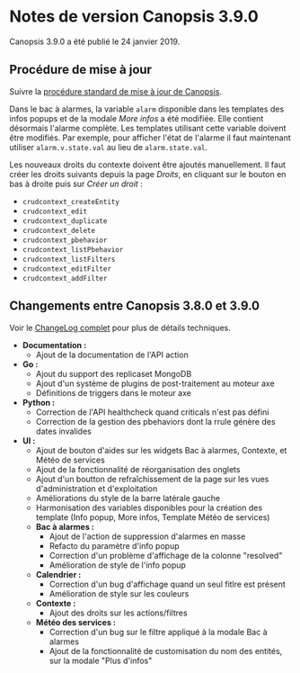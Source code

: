 # Notes de version Canopsis 3.9.0

Canopsis 3.9.0 a été publié le 24 janvier 2019.

## Procédure de mise à jour

Suivre la [procédure standard de mise à jour de Canopsis](../guide-administration/mise-a-jour/index.md).

Dans le bac à alarmes, la variable `alarm` disponible dans les templates des
infos popups et de la modale *More infos* a été modifiée. Elle contient
désormais l'alarme complète. Les templates utilisant cette variable doivent
être modifiés. Par exemple, pour afficher l'état de l'alarme il faut maintenant
utiliser `alarm.v.state.val` au lieu de `alarm.state.val`.

Les nouveaux droits du contexte doivent être ajoutés manuellement. Il faut
créer les droits suivants depuis la page *Droits*, en cliquant sur le bouton en
bas à droite puis sur *Créer un droit* :

 - `crudcontext_createEntity`
 - `crudcontext_edit`
 - `crudcontext_duplicate`
 - `crudcontext_delete`
 - `crudcontext_pbehavior`
 - `crudcontext_listPbehavior`
 - `crudcontext_listFilters`
 - `crudcontext_editFilter`
 - `crudcontext_addFilter`


## Changements entre Canopsis 3.8.0 et 3.9.0

Voir le [ChangeLog complet](https://git.canopsis.net/canopsis/canopsis/blob/develop/CHANGELOG.md) pour plus de détails techniques.

* **Documentation :**
    * Ajout de la documentation de l'API action
* **Go :**
    * Ajout du support des replicaset MongoDB
    * Ajout d'un système de plugins de post-traitement au moteur axe
    * Définitions de triggers dans le moteur axe
* **Python :**
    * Correction de l'API healthcheck quand criticals n'est pas défini
    * Correction de la gestion des pbehaviors dont la rrule génère des dates invalides
* **UI :**
    * Ajout de bouton d'aides sur les widgets Bac à alarmes, Contexte, et Météo de services
    * Ajout de la fonctionnalité de réorganisation des onglets
    * Ajout d'un boutton de refraîchissement de la page sur les vues d'administration et d'exploitation
    * Améliorations du style de la barre latérale gauche
    * Harmonisation des variables disponibles pour la création des template (Info popup, More infos, Template Météo de services)
    * **Bac à alarmes :**
        * Ajout de l'action de suppression d'alarmes en masse
        * Refacto du paramètre d'info popup
        * Correction d'un problème d'affichage de la colonne "resolved"
        * Amélioration de style de l'info popup
    * **Calendrier :**
        * Correction d'un bug d'affichage quand un seul fitlre est présent
        * Amélioration de style sur les couleurs
    * **Contexte :**
        * Ajout des droits sur les actions/filtres
    * **Météo des services :**
        * Correction d'un bug sur le filtre appliqué à la modale Bac à alarmes
        * Ajout de la fonctionnalité de customisation du nom des entités, sur la modale "Plus d'infos"
